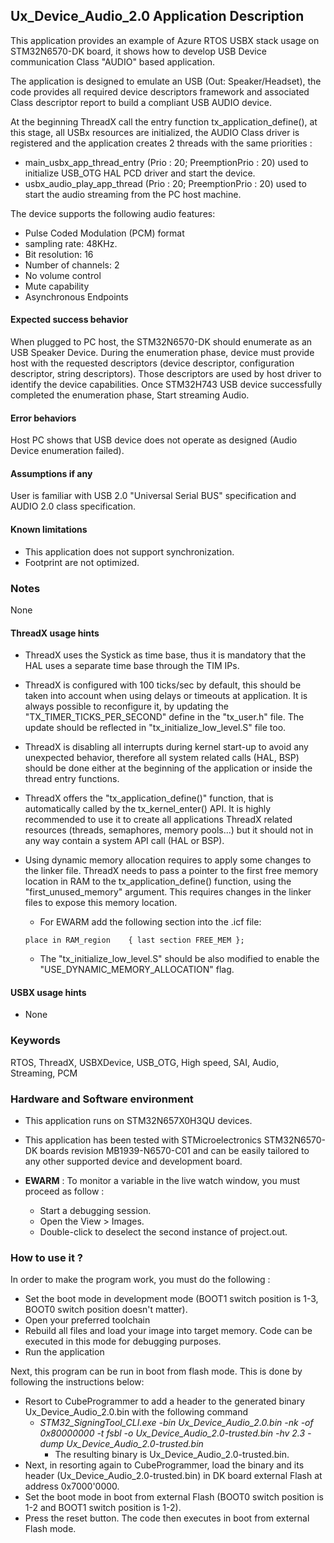 
## <b>Ux_Device_Audio_2.0 Application Description</b>

This application provides an example of Azure RTOS USBX stack usage on STM32N6570-DK board, it shows how to develop USB Device communication Class "AUDIO" based application.

The application is designed to emulate an USB (Out: Speaker/Headset), the code provides all required device descriptors framework
and associated Class descriptor report to build a compliant USB AUDIO device.

At the beginning ThreadX call the entry function tx_application_define(), at this stage, all USBx resources
are initialized, the AUDIO Class driver is registered and the application creates 2 threads with the same priorities :

  - main_usbx_app_thread_entry (Prio : 20; PreemptionPrio : 20) used to initialize USB_OTG HAL PCD driver and start the device.
  - usbx_audio_play_app_thread (Prio : 20; PreemptionPrio : 20) used to start the audio streaming from the PC host machine.

The device supports the following audio features:
  - Pulse Coded Modulation (PCM) format
  - sampling rate: 48KHz.
  - Bit resolution: 16
  - Number of channels: 2
  - No volume control
  - Mute capability
  - Asynchronous Endpoints

#### <b>Expected success behavior</b>

When plugged to PC host, the STM32N6570-DK should enumerate as an USB Speaker Device.
During the enumeration phase, device must provide host with the requested descriptors (device descriptor, configuration descriptor, string descriptors).
Those descriptors are used by host driver to identify the device capabilities. Once STM32H743 USB device successfully completed the enumeration phase,
Start streaming Audio.

#### <b>Error behaviors</b>

Host PC shows that USB device does not operate as designed (Audio Device enumeration failed).

#### <b>Assumptions if any</b>

User is familiar with USB 2.0 "Universal Serial BUS" specification and AUDIO 2.0 class specification.

#### <b>Known limitations</b>

 - This application does not support synchronization.
 - Footprint are not optimized.

### <b>Notes</b>

None

#### <b>ThreadX usage hints</b>

 - ThreadX uses the Systick as time base, thus it is mandatory that the HAL uses a separate time base through the TIM IPs.
 - ThreadX is configured with 100 ticks/sec by default, this should be taken into account when using delays or timeouts at application. It is always possible to reconfigure it, by updating the "TX_TIMER_TICKS_PER_SECOND" define in the "tx_user.h" file. The update should be reflected in "tx_initialize_low_level.S" file too.
 - ThreadX is disabling all interrupts during kernel start-up to avoid any unexpected behavior, therefore all system related calls (HAL, BSP) should be done either at the beginning of the application or inside the thread entry functions.
 - ThreadX offers the "tx_application_define()" function, that is automatically called by the tx_kernel_enter() API.
   It is highly recommended to use it to create all applications ThreadX related resources (threads, semaphores, memory pools...)  but it should not in any way contain a system API call (HAL or BSP).
 - Using dynamic memory allocation requires to apply some changes to the linker file.
   ThreadX needs to pass a pointer to the first free memory location in RAM to the tx_application_define() function,
   using the "first_unused_memory" argument.
   This requires changes in the linker files to expose this memory location.
    + For EWARM add the following section into the .icf file:
     ```
     place in RAM_region    { last section FREE_MEM };
     ```

    + The "tx_initialize_low_level.S" should be also modified to enable the "USE_DYNAMIC_MEMORY_ALLOCATION" flag.

#### <b>USBX usage hints</b>

- None

### <b>Keywords</b>

RTOS, ThreadX, USBXDevice, USB_OTG, High speed, SAI, Audio, Streaming, PCM

### <b>Hardware and Software environment</b>

  - This application runs on STM32N657X0H3QU devices.
  - This application has been tested with STMicroelectronics STM32N6570-DK boards revision MB1939-N6570-C01 and can be easily tailored to any other supported device and development board.

  - **EWARM** : To monitor a variable in the live watch window, you must proceed as follow :
    - Start a debugging session.
    - Open the View > Images.
    - Double-click to deselect the second instance of project.out. 

### <b>How to use it ?</b>

In order to make the program work, you must do the following :

 - Set the boot mode in development mode (BOOT1 switch position is 1-3, BOOT0 switch position doesn't matter).
 - Open your preferred toolchain
 - Rebuild all files and load your image into target memory. Code can be executed in this mode for debugging purposes.
 - Run the application

 Next, this program can be run in boot from flash mode. This is done by following the instructions below:

 - Resort to CubeProgrammer to add a header to the generated binary Ux_Device_Audio_2.0.bin with the following command
   - *STM32_SigningTool_CLI.exe -bin Ux_Device_Audio_2.0.bin -nk -of 0x80000000 -t fsbl -o Ux_Device_Audio_2.0-trusted.bin -hv 2.3 -dump Ux_Device_Audio_2.0-trusted.bin*
       - The resulting binary is Ux_Device_Audio_2.0-trusted.bin.
 - Next, in resorting again to CubeProgrammer, load the binary and its header (Ux_Device_Audio_2.0-trusted.bin) in DK board external Flash at address 0x7000'0000.
 - Set the boot mode in boot from external Flash (BOOT0 switch position is 1-2 and BOOT1 switch position is 1-2).
 - Press the reset button. The code then executes in boot from external Flash mode.